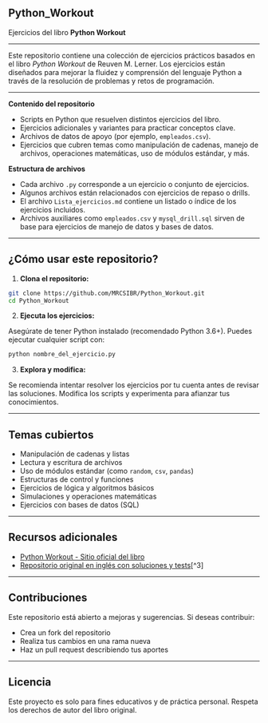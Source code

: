 ## Python_Workout

Ejercicios del libro **Python Workout**

---

Este repositorio contiene una colección de ejercicios prácticos basados en el libro *Python Workout* de Reuven M. Lerner. Los ejercicios están diseñados para mejorar la fluidez y comprensión del lenguaje Python a través de la resolución de problemas y retos de programación.

---

**Contenido del repositorio**

- Scripts en Python que resuelven distintos ejercicios del libro.
- Ejercicios adicionales y variantes para practicar conceptos clave.
- Archivos de datos de apoyo (por ejemplo, `empleados.csv`).
- Ejercicios que cubren temas como manipulación de cadenas, manejo de archivos, operaciones matemáticas, uso de módulos estándar, y más.

**Estructura de archivos**

- Cada archivo `.py` corresponde a un ejercicio o conjunto de ejercicios.
- Algunos archivos están relacionados con ejercicios de repaso o drills.
- El archivo `Lista_ejercicios.md` contiene un listado o índice de los ejercicios incluidos.
- Archivos auxiliares como `empleados.csv` y `mysql_drill.sql` sirven de base para ejercicios de manejo de datos y bases de datos.

---

## ¿Cómo usar este repositorio?

1. **Clona el repositorio:**

```bash
git clone https://github.com/MRCSIBR/Python_Workout.git
cd Python_Workout
```

2. **Ejecuta los ejercicios:**

Asegúrate de tener Python instalado (recomendado Python 3.6+). Puedes ejecutar cualquier script con:

```bash
python nombre_del_ejercicio.py
```

3. **Explora y modifica:**

Se recomienda intentar resolver los ejercicios por tu cuenta antes de revisar las soluciones. Modifica los scripts y experimenta para afianzar tus conocimientos.

---

## Temas cubiertos

- Manipulación de cadenas y listas
- Lectura y escritura de archivos
- Uso de módulos estándar (como `random`, `csv`, `pandas`)
- Estructuras de control y funciones
- Ejercicios de lógica y algoritmos básicos
- Simulaciones y operaciones matemáticas
- Ejercicios con bases de datos (SQL)

---

## Recursos adicionales

- [Python Workout - Sitio oficial del libro](https://PythonWorkout.com/)
- [Repositorio original en inglés con soluciones y tests](https://github.com/reuven/python-workout)[^3]

---

## Contribuciones

Este repositorio está abierto a mejoras y sugerencias. Si deseas contribuir:

- Crea un fork del repositorio
- Realiza tus cambios en una rama nueva
- Haz un pull request describiendo tus aportes

---

## Licencia

Este proyecto es solo para fines educativos y de práctica personal. Respeta los derechos de autor del libro original.
